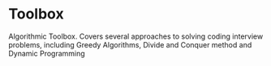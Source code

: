 # Toolbox
Algorithmic Toolbox. Covers several approaches to solving coding interview problems, including Greedy Algorithms, Divide and Conquer method and Dynamic Programming
